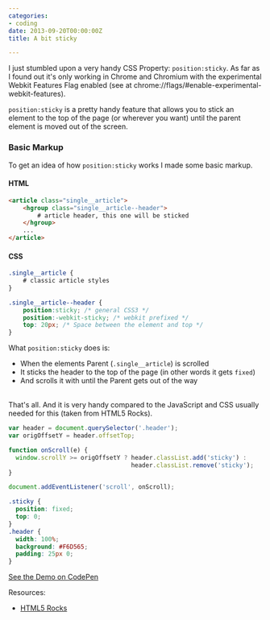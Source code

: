 ```yaml
---
categories:
- coding
date: 2013-09-20T00:00:00Z
title: A bit sticky

---
```


I just stumbled upon a very handy CSS Property: `position:sticky`. As far as I found out it's only working in Chrome and Chromium with the experimental Webkit Features Flag enabled (see at chrome://flags/#enable-experimental-webkit-features).

`position:sticky` is a pretty handy feature that allows you to stick an element to the top of the page (or wherever you want) until the parent element is moved out of the screen. 

### Basic Markup
To get an idea of how `position:sticky` works I made some basic markup.

#### HTML
```html 
<article class="single__article">
    <hgroup class="single__article--header">
        # article header, this one will be sticked
    </hgroup>
    ...
</article>
```

#### CSS 
```css 
.single__article {
    # classic article styles
}

.single__article--header {
    position:sticky; /* general CSS3 */
    position:-webkit-sticky; /* webkit prefixed */
    top: 20px; /* Space between the element and top */
}
```

What `position:sticky` does is:

-   When the elements Parent (`.single__article`) is scrolled
-   It sticks the header to the top of the page (in other words it gets `fixed`)
-   And scrolls it with until the Parent gets out of the way

<br>
That's all. And it is very handy compared to the JavaScript and CSS usually needed for this (taken from HTML5 Rocks).

```js 
var header = document.querySelector('.header');
var origOffsetY = header.offsetTop;

function onScroll(e) {
  window.scrollY >= origOffsetY ? header.classList.add('sticky') :
                                  header.classList.remove('sticky');
}

document.addEventListener('scroll', onScroll);
```

```css 
.sticky {
  position: fixed;
  top: 0;
}
.header {
  width: 100%;
  background: #F6D565;
  padding: 25px 0;
}
```

[See the Demo on CodePen](http://codepen.io/kevingimbel/pen/Cybof)

Resources:

-   [HTML5 Rocks](http://updates.html5rocks.com/2012/08/Stick-your-landings-position-sticky-lands-in-WebKit)

